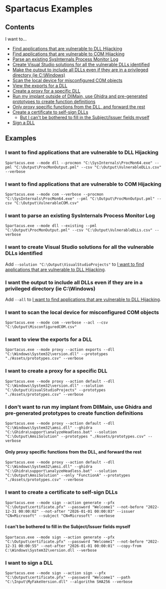 # Spartacus Examples

## Contents

I want to...

* [Find applications that are vulnerable to DLL Hijacking](#i-want-to-find-applications-that-are-vulnerable-to-dll-hijacking)
* [Find applications that are vulnerable to COM Hijacking](#i-want-to-find-applications-that-are-vulnerable-to-com-hijacking)
* [Parse an existing SysInternals Process Monitor Log](#i-want-to-parse-an-existing-sysinternals-process-monitor-log)
* [Create Visual Studio solutions for all the vulnerable DLLs identified](#i-want-to-create-visual-studio-solutions-for-all-the-vulnerable-dlls-identified)
* [Make the output to include all DLLs even if they are in a privileged directory (ie C:\Windows)](#i-want-the-output-to-include-all-dlls-even-if-they-are-in-a-privileged-directory-ie-cwindows)
* [Scan the local device for misconfigured COM objects](#i-want-to-scan-the-local-device-for-misconfigured-com-objects)
* [View the exports for a DLL](#i-want-to-view-the-exports-for-a-dll)
* [Create a proxy for a specific DLL](#i-want-to-create-a-proxy-for-a-specific-dll)
* [Run my implant outside of DllMain, use Ghidra and pre-generated prototypes to create function definitions](#i-dont-want-to-run-my-implant-from-dllmain-use-ghidra-and-pre-generated-prototypes-to-create-function-definitions)
* [Only proxy specific functions from the DLL, and forward the rest](#only-proxy-specific-functions-from-the-dll-and-forward-the-rest)
* [Create a certificate to self-sign DLLs](#i-want-to-create-a-certificate-to-self-sign-dlls)
    * [But I can't be bothered to fill in the Subject/Issuer fields myself](#i-cant-be-bothered-to-fill-in-the-subjectissuer-fields-myself)
* [Sign a DLL](#i-want-to-sign-a-dll)

## Examples

### I want to find applications that are vulnerable to DLL Hijacking

```
Spartacus.exe --mode dll --procmon "C:\SysInternals\ProcMon64.exe" --pml "C:\Output\ProcMonOutput.pml" --csv "C:\Output\VulnerableDLLs.csv" --verbose
```

### I want to find applications that are vulnerable to COM Hijacking

```
Spartacus.exe --mode com --verbose --procmon "C:\SysInternals\ProcMon64.exe" --pml "C:\Output\ProcMonOutput.pml" --csv "C:\Output\VulnerableCOM.csv"
```

### I want to parse an existing SysInternals Process Monitor Log

```
Spartacus.exe --mode dll --existing --pml "C:\Output\ProcMonOutput.pml" --csv "C:\Output\VulnerableDLLs.csv" --verbose
```

### I want to create Visual Studio solutions for all the vulnerable DLLs identified

Add `--solution "C:\Output\VisualStudioProjects"` to [I want to find applications that are vulnerable to DLL Hijacking](#i-want-to-find-applications-that-are-vulnerable-to-dll-hijacking).

### I want the output to include all DLLs even if they are in a privileged directory (ie C:\Windows)

Add `--all` to [I want to find applications that are vulnerable to DLL Hijacking](#i-want-to-find-applications-that-are-vulnerable-to-dll-hijacking).

### I want to scan the local device for misconfigured COM objects

```
Spartacus.exe --mode com --verbose --acl --csv "C:\Output\MisconfiguredCOM.csv"
```

### I want to view the exports for a DLL

```
Spartacus.exe --mode proxy --action exports --dll "C:\Windows\System32\version.dll" --prototypes "./Assets/prototypes.csv" --verbose
```

### I want to create a proxy for a specific DLL

```
Spartacus.exe --mode proxy --action default --dll "C:\Windows\System32\version.dll" --solution "C:\Output\VisualStudioProjects" --prototypes "./Assets/prototypes.csv" --verbose
```

### I don't want to run my implant from DllMain, use Ghidra and pre-generated prototypes to create function definitions

```
Spartacus.exe --mode proxy --action default --dll "C:\Windows\System32\amsi.dll" --ghidra "C:\Ghidra\support\analyzeHeadless.bat" --solution "C:\Output\AmsiSolution" --prototypes "./Assets/prototypes.csv" --verbose
```
#### Only proxy specific functions from the DLL, and forward the rest

```
Spartacus.exe --mode proxy --action default --dll "C:\Windows\System32\amsi.dll" --ghidra "C:\Ghidra\support\analyzeHeadless.bat" --solution "C:\Output\AmsiSolution" --only "FunctionA" --prototypes "./Assets/prototypes.csv" --verbose
```

### I want to create a certificate to self-sign DLLs

```
Spartacus.exe --mode sign --action generate --pfx "C:\Output\certificate.pfx" --password "Welcome1" --not-before "2022-12-31 00:00:02" --not-after "2026-01-01 00:00:03" --issuer "CN=Microsoft" --subject "CN=Microsoft" --verbose
```

#### I can't be bothered to fill in the Subject/Issuer fields myself

```
Spartacus.exe --mode sign --action generate --pfx "C:\Output\certificate.pfx" --password "Welcome1" --not-before "2022-12-31 00:00:55" --not-after "2026-01-01 00:00:01" --copy-from C:\Windows\System32\version.dll --verbose
```

### I want to sign a DLL

```
Spartacus.exe --mode sign --action sign --pfx "C:\Output\certificate.pfx" --password "Welcome1" --path "C:\Input\MyFakeVersion.dll" --algorithm SHA256 --verbose
```

